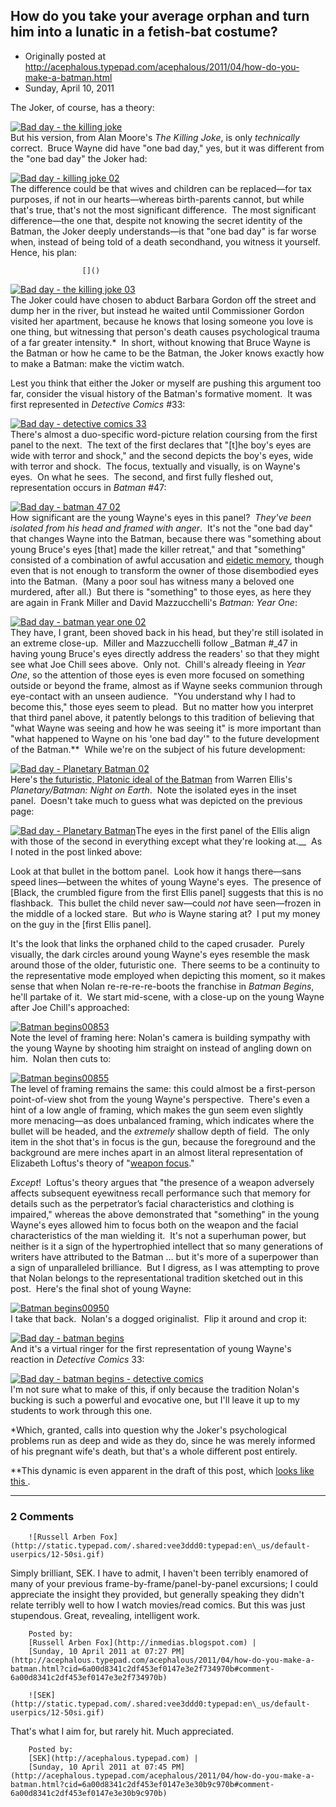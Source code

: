 ## How do you take your average orphan and turn him into a lunatic in a fetish-bat costume?

 * Originally posted at http://acephalous.typepad.com/acephalous/2011/04/how-do-you-make-a-batman.html
 * Sunday, April 10, 2011



The Joker, of course, has a theory:

[![Bad day - the killing joke](http://acephalous.typepad.com/.a/6a00d8341c2df453ef0147e3dd6414970b-500wi "Bad day - the killing joke")](http://acephalous.typepad.com/.a/6a00d8341c2df453ef0147e3dd6414970b-popup)   
But his version, from Alan Moore's _The Killing Joke_, is only _technically_ correct.  Bruce Wayne did have "one bad day," yes, but it was different from the "one bad day" the Joker had:

[![Bad day - killing joke 02](http://acephalous.typepad.com/.a/6a00d8341c2df453ef0147e3dd690f970b-500wi "Bad day - killing joke 02")](http://acephalous.typepad.com/.a/6a00d8341c2df453ef0147e3dd690f970b-popup)   
The difference could be that wives and children can be replaced—for tax purposes, if not in our hearts—whereas birth-parents cannot, but while that's true, that's not the most significant difference.  The most significant difference—the one that, despite not knowing the secret identity of the Batman, the Joker deeply understands—is that "one bad day" is far worse when, instead of being told of a death secondhand, you witness it yourself.  Hence, his plan:

		

					[]()
			

[![Bad day - the killing joke 03](http://acephalous.typepad.com/.a/6a00d8341c2df453ef014e60824e4c970c-500wi "Bad day - the killing joke 03")](http://acephalous.typepad.com/.a/6a00d8341c2df453ef014e60824e4c970c-popup)   
The Joker could have chosen to abduct Barbara Gordon off the street and dump her in the river, but instead he waited until Commissioner Gordon visited her apartment, because he knows that losing someone you love is one thing, but witnessing that person's death causes psychological trauma of a far greater intensity.\*  In short, without knowing that Bruce Wayne is the Batman or how he came to be the Batman, the Joker knows exactly how to make a Batman: make the victim watch.

Lest you think that either the Joker or myself are pushing this argument too far, consider the visual history of the Batman's formative moment.  It was first represented in _Detective Comics_ #33:

[![Bad day - detective comics 33](http://acephalous.typepad.com/.a/6a00d8341c2df453ef014e875de661970d-500wi "Bad day - detective comics 33")](http://acephalous.typepad.com/.a/6a00d8341c2df453ef014e875de661970d-popup)   
There's almost a duo-specific word-picture relation coursing from the first panel to the next.  The text of the first declares that "[t]he boy's eyes are wide with terror and shock," and the second depicts the boy's eyes, wide with terror and shock.  The focus, textually and visually, is on Wayne's eyes.  On what he sees.  The second, and first fully fleshed out, representation occurs in _Batman_ #47:

[![Bad day - batman 47 02](http://acephalous.typepad.com/.a/6a00d8341c2df453ef0147e3dd80ce970b-500wi "Bad day - batman 47 02")](http://acephalous.typepad.com/.a/6a00d8341c2df453ef0147e3dd80ce970b-popup)   
How significant are the young Wayne's eyes in this panel?  _They've been isolated from his head and framed with anger_.  It's not the "one bad day" that changes Wayne into the Batman, because there was "something about young Bruce's eyes [that] made the killer retreat," and that "something" consisted of a combination of awful accusation and [eidetic memory](http://en.wikipedia.org/wiki/Eidetic\_memory), though even that is not enough to transform the owner of those disembodied eyes into the Batman.  (Many a poor soul has witness many a beloved one murdered, after all.)  But there is "something" to those eyes, as here they are again in Frank Miller and David Mazzucchelli's _Batman: Year One_:

[![Bad day - batman year one 02](http://acephalous.typepad.com/.a/6a00d8341c2df453ef0147e3dd87dd970b-500wi "Bad day - batman year one 02")](http://acephalous.typepad.com/.a/6a00d8341c2df453ef0147e3dd87dd970b-popup)   
They have, I grant, been shoved back in his head, but they're still isolated in an extreme close-up.  Miller and Mazzucchelli follow _Batman #_47 in having young Bruce's eyes directly address the readers' so that they might see what Joe Chill sees above.  Only not.  Chill's already fleeing in _Year One_, so the attention of those eyes is even more focused on something outside or beyond the frame, almost as if Wayne seeks communion through eye-contact with an unseen audience.  "You understand why I had to become this," those eyes seem to plead.  But no matter how you interpret that third panel above, it patently belongs to this tradition of believing that "what Wayne was seeing and how he was seeing it" is more important than "what happened to Wayne on his 'one bad day'" to the future development of the Batman.\*\*  While we're on the subject of his future development:

[![Bad day - Planetary Batman 02](http://acephalous.typepad.com/.a/6a00d8341c2df453ef014e875dfcab970d-500wi "Bad day - Planetary Batman 02")](http://acephalous.typepad.com/.a/6a00d8341c2df453ef014e875dfcab970d-popup)   
Here's [the futuristic, Platonic ideal of the Batman](http://acephalous.typepad.com/acephalous/2009/04/teaching-rhetoric-via-warren-ellis-planetary-batman-night-on-earth.html) from Warren Ellis's _Planetary/Batman: Night on Earth_.  Note the isolated eyes in the inset panel.  Doesn't take much to guess what was depicted on the previous page:

[![Bad day - Planetary Batman](http://acephalous.typepad.com/.a/6a00d8341c2df453ef014e875e0097970d-500wi "Bad day - Planetary Batman")](http://acephalous.typepad.com/.a/6a00d8341c2df453ef014e875e0097970d-popup)The eyes in the first panel of the Ellis align with those of the second in everything except what they're looking at.__  As I noted in the post linked above:

Look at that bullet in the bottom panel.  Look how it hangs there—sans  speed lines—between the whites of young Wayne's eyes.  The presence of  [Black, the crumbled figure from the first Ellis panel] suggests that this is no flashback.  This bullet the child never  saw—could _not_ have seen—frozen in the middle of a locked stare.  But _who_ is Wayne staring at?  I put my money on the guy in the [first Ellis panel].

It's the look that links the orphaned child to the caped crusader.  Purely visually, the dark circles around young Wayne's eyes resemble the mask around those of the older, futuristic one.  There seems to be a continuity to the representative mode employed when depicting this moment, so it makes sense that when Nolan re-re-re-re-boots the franchise in _Batman Begins_, he'll partake of it.  We start mid-scene, with a close-up on the young Wayne after Joe Chill's approached:

[![Batman begins00853](http://acephalous.typepad.com/.a/6a00d8341c2df453ef014e60828301970c-500wi "Batman begins00853")](http://acephalous.typepad.com/.a/6a00d8341c2df453ef014e60828301970c-popup)   
Note the level of framing here: Nolan's camera is building sympathy with the young Wayne by shooting him straight on instead of angling down on him.  Nolan then cuts to:

[![Batman begins00855](http://acephalous.typepad.com/.a/6a00d8341c2df453ef0147e3dda6f4970b-500wi "Batman begins00855")](http://acephalous.typepad.com/.a/6a00d8341c2df453ef0147e3dda6f4970b-popup)   
The level of framing remains the same: this could almost be a first-person point-of-view shot from the young Wayne's perspective.  There's even a hint of a low angle of framing, which makes the gun seem even slightly more menacing—as does unbalanced framing, which indicates where the bullet will be headed, and the _extremely_ shallow depth of field.  The only item in the shot that's in focus is the gun, because the foreground and the background are mere inches apart in an almost literal representation of Elizabeth Loftus's theory of "[weapon focus](http://en.wikipedia.org/wiki/Weapon\_focus)."

_Except_!  Loftus's theory argues that "the presence of a weapon adversely affects subsequent eyewitness recall performance such that memory for details such as the perpetrator’s facial characteristics and clothing is impaired," whereas the above demonstrated that "something" in the young Wayne's eyes allowed him to focus both on the weapon and the facial characteristics of the man wielding it.  It's not a superhuman power, but neither is it a sign of the hypertrophied intellect that so many generations of writers have attributed to the Batman ... but it's more of a superpower than a sign of unparalleled brilliance.  But I digress, as I was attempting to prove that Nolan belongs to the representational tradition sketched out in this post.  Here's the final shot of young Wayne:

[![Batman begins00950](http://acephalous.typepad.com/.a/6a00d8341c2df453ef014e875e2115970d-500wi "Batman begins00950")](http://acephalous.typepad.com/.a/6a00d8341c2df453ef014e875e2115970d-popup)   
I take that back.  Nolan's a dogged originalist.  Flip it around and crop it:

[![Bad day - batman begins](http://acephalous.typepad.com/.a/6a00d8341c2df453ef0147e3ddb6e8970b-500wi "Bad day - batman begins")](http://acephalous.typepad.com/.a/6a00d8341c2df453ef0147e3ddb6e8970b-popup)   
And it's a virtual ringer for the first representation of young Wayne's reaction in _Detective Comics_ 33:

[![Bad day - batman begins - detective comics](http://acephalous.typepad.com/.a/6a00d8341c2df453ef014e875e24f1970d-500wi "Bad day - batman begins - detective comics")](http://acephalous.typepad.com/.a/6a00d8341c2df453ef014e875e24f1970d-popup)   
I'm not sure what to make of this, if only because the tradition Nolan's bucking is such a powerful and evocative one, but I'll leave it up to my students to work through this one.

\*Which, granted, calls into question why the Joker's psychological problems run as deep and wide as they do, since he was merely informed of his pregnant wife's death, but that's a whole different post entirely.

\*\*This dynamic is even apparent in the draft of this post, which [
looks like this
](http://acephalous.typepad.com/files/bad-day---even-in-the-draft-of-this-post.jpg).  

			

* * *

### 2 Comments 

		

                
[]()

	

		![Russell Arben Fox](http://static.typepad.com/.shared:vee3ddd0:typepad:en\_us/default-userpics/12-50si.gif)
	

	

		

Simply brilliant, SEK. I have to admit, I haven't been terribly enamored of many of your previous frame-by-frame/panel-by-panel excursions; I could appreciate the insight they provided, but generally speaking they didn't relate terribly well to how I watch movies/read comics. But this was just stupendous. Great, revealing, intelligent work.

	

		Posted by:
		[Russell Arben Fox](http://inmedias.blogspot.com) |
		[Sunday, 10 April 2011 at 07:27 PM](http://acephalous.typepad.com/acephalous/2011/04/how-do-you-make-a-batman.html?cid=6a00d8341c2df453ef0147e3e2f734970b#comment-6a00d8341c2df453ef0147e3e2f734970b)

[]()

	

		![SEK](http://static.typepad.com/.shared:vee3ddd0:typepad:en\_us/default-userpics/12-50si.gif)
	

	

		

That's what I aim for, but rarely hit.  Much appreciated.

	

		Posted by:
		[SEK](http://acephalous.typepad.com) |
		[Sunday, 10 April 2011 at 07:45 PM](http://acephalous.typepad.com/acephalous/2011/04/how-do-you-make-a-batman.html?cid=6a00d8341c2df453ef0147e3e30b9c970b#comment-6a00d8341c2df453ef0147e3e30b9c970b)

		

        